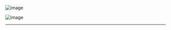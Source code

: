![image](https://github.com/user-attachments/assets/891e9a26-5db4-4160-ba6c-f015e3c0f390)

![image](https://github.com/user-attachments/assets/519a3f2c-964a-4569-8573-f9409783ed4e)

---
